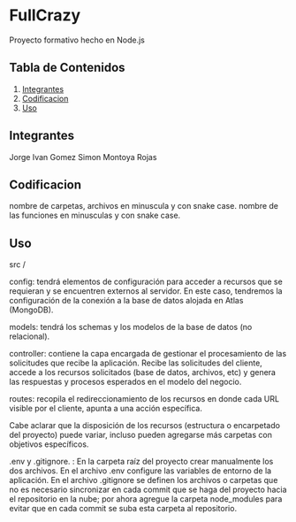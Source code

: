 # FullCrazy
Proyecto formativo hecho en Node.js

## Tabla de Contenidos

1. [Integrantes](#integrantes)
2. [Codificacion](#codificacion)
3. [Uso](#uso)


## Integrantes

Jorge Ivan Gomez
Simon Montoya Rojas


## Codificacion 

nombre de carpetas, archivos en minuscula y con snake case.
nombre de las funciones en minusculas y con snake case.


## Uso
src /

config: tendrá elementos de configuración para acceder a recursos que se requieran y se encuentren externos al servidor. En este caso, tendremos la configuración de la conexión a la base de datos alojada en Atlas (MongoDB).

models: tendrá los schemas y los modelos de la base de datos (no relacional).

controller: contiene la capa encargada de gestionar el procesamiento de las solicitudes que recibe la aplicación. Recibe las solicitudes del cliente, accede a los recursos solicitados (base de datos, archivos, etc) y genera las respuestas y procesos esperados en el modelo del negocio.

routes: recopila el redireccionamiento de los recursos en donde cada URL visible por el cliente, apunta a una acción específica.

Cabe aclarar que la disposición de los recursos (estructura o encarpetado del proyecto) puede variar, incluso pueden agregarse más carpetas con objetivos específicos.

.env y .gitignore. : En la carpeta raíz del proyecto crear manualmente los dos archivos. En el archivo .env configure las variables de entorno de la aplicación. En el archivo .gitignore se definen los archivos o carpetas que no es necesario sincronizar en cada commit que se haga del proyecto hacia el repositorio en la nube; por ahora agregue la carpeta node_modules para evitar que en cada commit se suba esta carpeta al repositorio.



